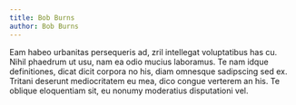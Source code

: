 ```yaml
---
title: Bob Burns
author: Bob Burns
---
```


Eam habeo urbanitas persequeris ad, zril intellegat voluptatibus has cu. Nihil phaedrum ut usu, nam ea odio mucius laboramus. Te nam idque definitiones, dicat dicit corpora no his, diam omnesque sadipscing sed ex. Tritani deserunt mediocritatem eu mea, dico congue verterem an his. Te oblique eloquentiam sit, eu nonumy moderatius disputationi vel.

